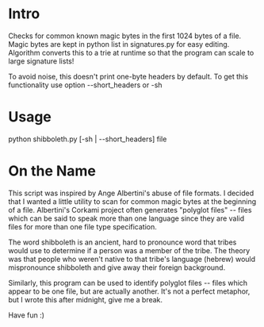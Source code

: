 # Intro
Checks for common known magic bytes in the first 1024 bytes of a file. Magic
bytes are kept in python list in signatures.py for easy editing. Algorithm
converts this to a trie at runtime so that the program can scale to large
signature lists!

To avoid noise, this doesn't print one-byte headers by default. To get this
functionality use option --short_headers or -sh

# Usage
python shibboleth.py [-sh | --short_headers] file

# On the Name
This script was inspired by Ange Albertini's abuse of file formats. I decided
that I wanted a little utility to scan for common magic bytes at the beginning
of a file. Albertini's Corkami project often generates "polyglot files" -- files
which can be said to speak more than one language since they are valid files for
more than one file type specification.

The word shibboleth is an ancient, hard to pronounce word that tribes would use
to determine if a person was a member of the tribe. The theory was that people
who weren't native to that tribe's language (hebrew) would mispronounce
shibboleth and give away their foreign background.

Similarly, this program can be used to identify polyglot files -- files which
appear to be one file, but are actually another. It's not a perfect metaphor,
but I wrote this after midnight, give me a break.

Have fun :)
